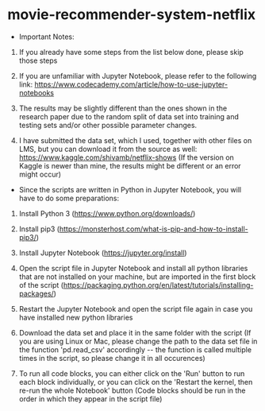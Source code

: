 # movie-recommender-system-netflix

- Important Notes:

1. If you already have some steps from the list below done, please skip those steps

2. If you are unfamiliar with Jupyter Notebook, please refer to the following link: 
   https://www.codecademy.com/article/how-to-use-jupyter-notebooks

3. The results may be slightly different than the ones shown in the research paper due to the random split of data set into training
   and testing sets and/or other possible parameter changes.

4. I have submitted the data set, which I used, together with other files on LMS, but you can download it from the source as 
   well: https://www.kaggle.com/shivamb/netflix-shows (If the version on Kaggle is newer than mine, the results might be different or
   an error might occur)


- Since the scripts are written in Python in Jupyter Notebook, you will have to do some preparations:

1. Install Python 3 (https://www.python.org/downloads/) 

2. Install pip3 (https://monsterhost.com/what-is-pip-and-how-to-install-pip3/)

3. Install Jupyter Notebook (https://jupyter.org/install)

4. Open the script file in Jupyter Notebook and install all python libraries that are not installed on your machine, but
   are imported in the first block of the script (https://packaging.python.org/en/latest/tutorials/installing-packages/)

5. Restart the Jupyter Notebook and open the script file again in case you have installed new python libraries

6. Download the data set and place it in the same folder with the script (If you are using Linux or Mac, please change the path to the
   data set file in the function 'pd.read_csv' accordingly -- the function is called multiple times in the script, so please change it
   in all occurences)

7. To run all code blocks, you can either click on the 'Run' button to run each block individually, or you can click on the 
   'Restart the kernel, then re-run the whole Notebook' button (Code blocks should be run in the order in which they
   appear in the script file)
